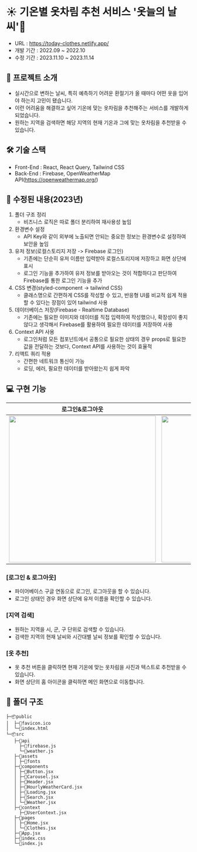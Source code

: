 # ☀️ 기온별 옷차림 추천 서비스 '옷늘의 날씨'👕
- URL : https://today-clothes.netlify.app/
- 개발 기간 : 2022.09 ~ 2022.10
- 수정 기간 : 2023.11.10 ~ 2023.11.14
## 📖 프로젝트 소개
- 실시간으로 변하는 날씨, 특히 예측하기 어려운 환절기가 올 때마다 어떤 옷을 입어야 하는지 고민이 됐습니다.
- 이런 어려움을 해결하고 싶어 기온에 맞는 옷차림을 추천해주는 서비스를 개발하게 되었습니다.
- 원하는 지역을 검색하면 해당 지역의 현재 기온과 그에 맞는 옷차림을 추천받을 수 있습니다.

## 🛠 기술 스택
- Front-End : React, React Query, Tailwind CSS
- Back-End : Firebase, OpenWeatherMap API(https://openweathermap.org/)

## 🌟 수정된 내용(2023년)
1. 폴더 구조 정리
   - 비즈니스 로직은 따로 폴더 분리하여 재사용성 높임
2. 환경변수 설정
   - API Key와 같이 외부에 노출되면 안되는 중요한 정보는 환경변수로 설정하여 보안을 높임
3. 유저 정보(로컬스토리지 저장 -> Firebase 로그인)
   - 기존에는 단순히 유저 이름만 입력받아 로컬스토리지에 저장하고 화면 상단에 표시
   - 로그인 기능을 추가하여 유저 정보를 받아오는 것이 적합하다고 판단하여 Firebase를 통한 로그인 기능을 추가 
4. CSS 변경(styled-component -> tailwind CSS)
   - 클래스명으로 간편하게 CSS를 작성할 수 있고, 반응형 UI를 비교적 쉽게 적용할 수 있다는 장점이 있어 tailwind 사용
5. 데이터베이스 저장(Firebase - Realtime Database)
   - 기존에는 필요한 이미지와 데이터를 직접 입력하여 작성했으나, 확장성이 좋지않다고 생각해서 Firebase를 활용하여 필요한 데이터를 저장하여 사용
6. Context API 사용
   - 로그인처럼 모든 컴포넌트에서 공통으로 필요한 상태의 경우 props로 필요한 값을 전달하는 것보다, Context API를 사용하는 것이 효율적
7. 리액트 쿼리 적용
   - 간편한 네트워크 통신이 가능
   - 로딩, 에러, 필요한 데이터를 받아왔는지 쉽게 파악

## 💻 구현 기능

<div>

|로그인&로그아웃 | 지역 검색 | 옷 추천 |
|:---:|:---:|:---:|
|<img src="https://github.com/Nam-Wijeong/Today-Clothes/assets/99578007/6d1f930a-d8fc-41da-808e-4bf449a335ea" width=400 />|<img src="https://github.com/Nam-Wijeong/Today-Clothes/assets/99578007/38248187-6af4-41db-b488-62cfede9f63e" width=400 />|<img src="https://github.com/Nam-Wijeong/Today-Clothes/assets/99578007/71f6445a-2dda-4d64-8c07-8cf67db3f9ea" width=400 />

</div>

### [로그인 & 로그아웃]
- 파이어베이스 구글 연동으로 로그인, 로그아웃을 할 수 있습니다.
- 로그인 상태인 경우 화면 상단에 유저 이름을 확인할 수 있습니다.

### [지역 검색]
- 원하는 지역을 시, 군, 구 단위로 검색할 수 있습니다.
- 검색한 지역의 현재 날씨와 시간대별 날씨 정보를 확인할 수 있습니다.

### [옷 추천]
- 옷 추천 버튼을 클릭하면 현재 기온에 맞는 옷차림을 사진과 텍스트로 추천받을 수 있습니다.
- 화면 상단의 홈 아이콘을 클릭하면 메인 화면으로 이동합니다.

## 📁 폴더 구조
```
├─📦public
│  ├─📄favicon.ico
│  └─📄index.html
└─📦src
   ├─📂api
     ├─📄firebase.js
     └─📄weather.js
   ├─📂assets
   │ ├─📁fonts
   ├─📂components
   │ ├─📄Button.jsx
   │ ├─📄Carousel.jsx
   │ ├─📄Header.jsx
   │ ├─📄HourlyWeatherCard.jsx
   │ ├─📄Loading.jsx
   │ ├─📄Search.jsx
   │ └─📄Weather.jsx
   ├─📂context
     ├─📄UserContext.jsx
   ├─📂pages
   │ ├─📄Home.jsx
   │ └─📄Clothes.jsx
   ├─📄App.jsx
   ├─📄index.css
   └─📄index.js
```
